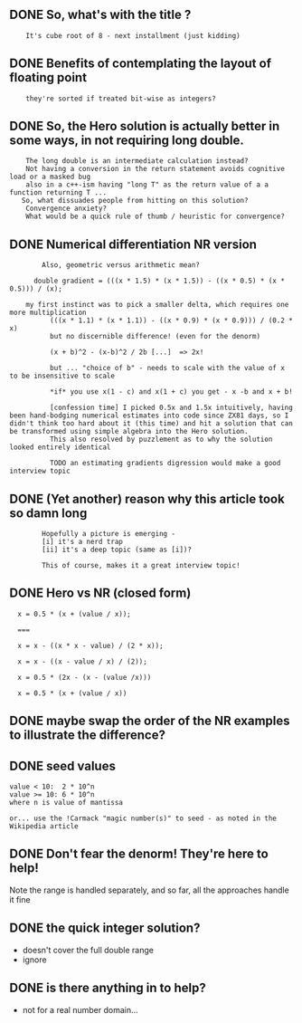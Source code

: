 ## DONE So, what's with the title ?
	    It's cube root of 8 - next installment (just kidding)

## DONE Benefits of contemplating the layout of floating point
		they're sorted if treated bit-wise as integers?


## DONE So, the Hero solution is actually better in some ways, in not requiring long double.
		The long double is an intermediate calculation instead?
		Not having a conversion in the return statement avoids cognitive load or a masked bug
		also in a c++-ism having "long T" as the return value of a a function returning T ... 
       So, what dissuades people from hitting on this solution?
		Convergence anxiety?
		What would be a quick rule of thumb / heuristic for convergence?

## DONE Numerical differentiation NR version
            Also, geometric versus arithmetic mean?

	      double gradient = (((x * 1.5) * (x * 1.5)) - ((x * 0.5) * (x * 0.5))) / (x);

		my first instinct was to pick a smaller delta, which requires one more multiplication
		      (((x * 1.1) * (x * 1.1)) - ((x * 0.9) * (x * 0.9))) / (0.2 * x)
		      but no discernible difference! (even for the denorm)
		      
		      (x + b)^2 - (x-b)^2 / 2b [...]  => 2x!
		      
		      but ... "choice of b" - needs to scale with the value of x to be insensitive to scale 
		      
		      *if* you use x(1 - c) and x(1 + c) you get - x -b and x + b!
		      
		      [confession time] I picked 0.5x and 1.5x intuitively, having been hand-bodging numerical estimates into code since ZX81 days, so I didn't think too hard about it (this time) and hit a solution that can be transformed using simple algebra into the Hero solution.
		      This also resolved by puzzlement as to why the solution looked entirely identical
		      
		      TODO an estimating gradients digression would make a good interview topic
		      
## 	DONE (Yet another) reason why this article took so damn long
			Hopefully a picture is emerging - 
			[i] it's a nerd trap
			[ii] it's a deep topic (same as [i])?
			
			This of course, makes it a great interview topic!
			

## DONE Hero vs NR (closed form)


      x = 0.5 * (x + (value / x));
      
      ===
      
      x = x - ((x * x - value) / (2 * x));

      x = x - ((x - value / x) / (2));
      
      x = 0.5 * (2x - (x - (value /x)))
     
      x = 0.5 * (x + (value / x)) 
      
      

## DONE maybe swap the order of the NR examples to illustrate the difference?


##	DONE seed values
	value < 10:  2 * 10^n
	value >= 10: 6 * 10^n
	where n is value of mantissa
	
	or... use the !Carmack "magic number(s)" to seed - as noted in the Wikipedia article  


## DONE Don't fear the denorm! They're here to help!
Note the range is handled separately, and so far, all the approaches handle it fine


## DONE the quick integer solution?
- doesn't cover the full double range
- ignore

## DONE is there anything in <algorithm> to help?
- not for a real number domain...

